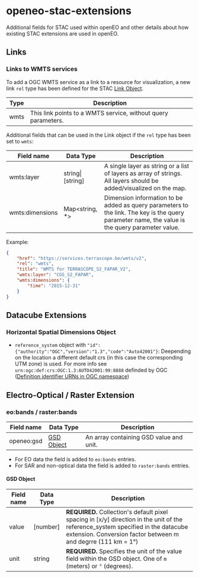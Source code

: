 # openeo-stac-extensions

Additional fields for STAC used within openEO and other details about how existing STAC extensions are used in openEO.

## Links

### Links to WMTS services

To add a OGC WMTS service as a link to a resource for visualization, a new link `rel` type has been defined for the STAC [Link Object](https://github.com/radiantearth/stac-spec/tree/master/item-spec/item-spec.md#link-object).

| Type | Description |
| ------------------- | ----------- |
| wmts | This link points to a WMTS service, without query parameters. |

Additional fields that can be used in the Link object if the `rel` type has been set to `wmts`:

| Field name      | Data Type         | Description |
| --------------- | ----------------- | ----------- |
| wmts:layer      | string\|\[string] | A single layer as string or a list of layers as array of strings. All layers should be added/visualized on the map. |
| wmts:dimensions | Map<string, \*>   | Dimension information to be added as query parameters to the link. The key is the query parameter name, the value is the query parameter value. |

Example:

```json
{
	"href": "https://services.terrascope.be/wmts/v2",
	"rel": "wmts",
	"title": "WMTS for TERRASCOPE_S2_FAPAR_V2",
	"wmts:layer": "CGS_S2_FAPAR",
	"wmts:dimensions": {
		"time": "2015-12-31"
	}
}
```

## Datacube Extensions

### Horizontal Spatial Dimensions Object

- `reference_system` object with `"id":{"authority":"OGC","version":"1.3","code":"Auto42001"}`: Deepending on the location a different default crs (in this case the corresponding UTM zone) is used. For more info see `urn:ogc:def:crs:OGC:1.3:AUTO42001:99:8888` definded by OGC ([Definition identifier URNs in OGC namespace](https://portal.ogc.org/files/?artifact_id=24045))

## Electro-Optical / Raster Extension 

### eo:bands / raster:bands

| Field name | Data Type | Description |
| ---------- | --------- | ----------- |
| openeo:gsd | [GSD Object](#GSD-Object) | An array containing GSD value and unit. |

* For EO data the field is added to `eo:bands` entries.
* For SAR and non-optical data the field is added to `raster:bands` entries.

#### GSD Object

| Field name | Data Type | Description |
| ---------- | --------- | ----------- |
| value      | \[number] | **REQUIRED.** Collection's default pixel spacing in [x/y] direction in the unit of the reference_system specified in the datacube extension. Conversion factor between m and degrre (111 km = 1°) |
| unit       | string    | **REQUIRED.** Specifies the unit of the value field within the GSD object. One of `m` (meters) or `°` (degrees). |
